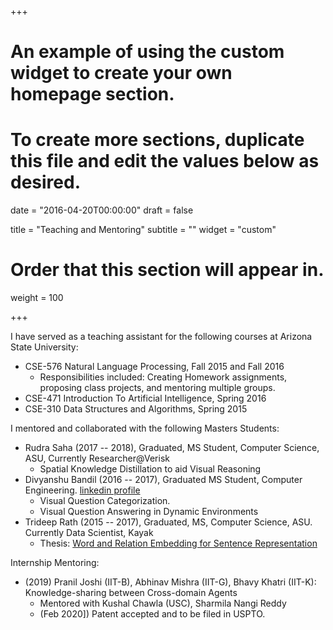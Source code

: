 +++
# An example of using the custom widget to create your own homepage section.
# To create more sections, duplicate this file and edit the values below as desired.

date = "2016-04-20T00:00:00"
draft = false

title = "Teaching and Mentoring"
subtitle = ""
widget = "custom"

# Order that this section will appear in.
weight = 100

+++

I have served as a teaching assistant for the following courses at Arizona State University:

- CSE-576 Natural Language Processing, Fall 2015 and Fall 2016
   - Responsibilities included: Creating Homework assignments, proposing class projects, and mentoring
multiple groups.
- CSE-471 Introduction To Artificial Intelligence, Spring 2016
- CSE-310 Data Structures and Algorithms, Spring 2015

I mentored and collaborated with the following Masters Students:

- Rudra Saha (2017 -- 2018), Graduated, MS Student, Computer Science, ASU, Currently Researcher@Verisk
   - Spatial Knowledge Distillation to aid Visual Reasoning
- Divyanshu Bandil (2016 -- 2017), Graduated MS Student, Computer Engineering. [linkedin profile](https://www.linkedin.com/in/divyanshubandil/)
   - Visual Question Categorization. 
   - Visual Question Answering in Dynamic Environments
- Trideep Rath (2015 -- 2017), Graduated, MS, Computer Science, ASU. Currently Data Scientist, Kayak
   - Thesis: [Word and Relation Embedding for Sentence Representation](https://repository.asu.edu/attachments/186590/content/Rath_asu_0010N_17130.pdf)

Internship Mentoring:

- (2019) Pranil Joshi (IIT-B), Abhinav Mishra (IIT-G), Bhavy Khatri (IIT-K): Knowledge-sharing between Cross-domain Agents
    - Mentored with Kushal Chawla (USC), Sharmila Nangi Reddy
    - (Feb 2020]) Patent accepted and to be filed in USPTO.
